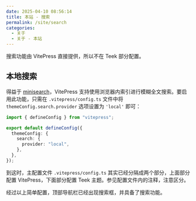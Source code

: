 ```yaml
---
date: 2025-04-10 08:56:14
title: 本站 - 搜索
permalink: /site/search
categories:
  - 关于
  - 关于 - 本站
---
```


搜索功能由 VitePress 直接提供，所以不在 Teek 部分配置。

<!-- more -->

## 本地搜索

得益于 [minisearch](https://github.com/lucaong/minisearch/)，VitePress 支持使用浏览器内索引进行模糊全文搜索。要启用此功能，只需在 `.vitepress/config.ts` 文件中将 `themeConfig.search.provider` 选项设置为 `'local'` 即可：

```ts
import { defineConfig } from "vitepress";

export default defineConfig({
  themeConfig: {
    search: {
      provider: "local",
    },
  },
});
```

到这时，主配置文件 `.vitepress/config.ts` 其实已经分隔成两个部分，上面部分配置 VitePress，下面部分配置 Teek 主题。参见配置文件内的注释，注意区分。

经过以上简单配置，顶部导航栏已经出现搜索框，并具备了搜索功能。
